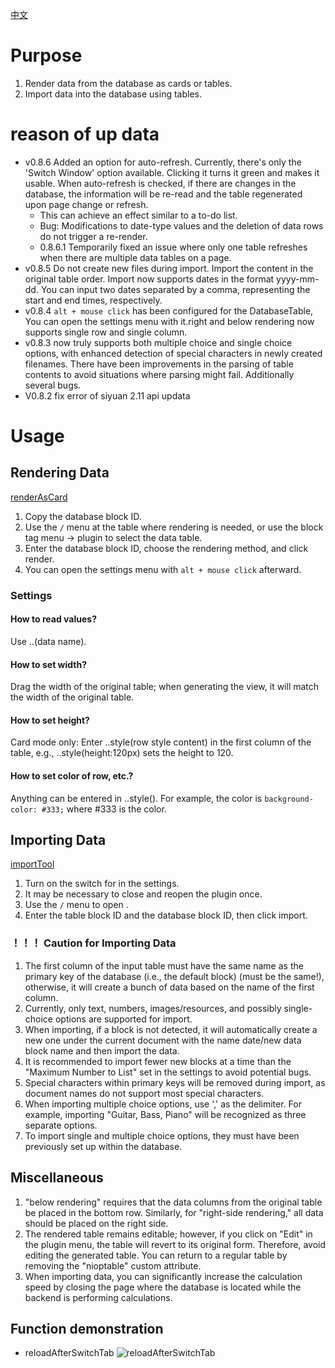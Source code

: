[中文](https://github.com/AirParty/siyuan-plugin-niop-DataBaseTable/blob/main/README_zh_CN.md)
# Purpose
1. Render data from the database as cards or tables.
2. Import data into the database using tables.

# reason of up data
- v0.8.6 Added an option for auto-refresh. Currently, there's only the 'Switch Window' option available. Clicking it turns it green and makes it usable. When auto-refresh is checked, if there are changes in the database, the information will be re-read and the table regenerated upon page change or refresh.
    - This can achieve an effect similar to a to-do list.
    - Bug: Modifications to date-type values and the deletion of data rows do not trigger a re-render.
    - 0.8.6.1 Temporarily fixed an issue where only one table refreshes when there are multiple data tables on a page.
- v0.8.5 Do not create new files during import. Import the content in the original table order. Import now supports dates in the format yyyy-mm-dd. You can input two dates separated by a comma, representing the start and end times, respectively. 
- v0.8.4 `alt + mouse click` has been configured for the DatabaseTable, You can open the settings menu with it.right and below rendering now supports single row and single column.
- v0.8.3 now truly supports both multiple choice and single choice options, with enhanced detection of special characters in newly created filenames. There have been improvements in the parsing of table contents to avoid situations where parsing might fail. Additionally several bugs.
- V0.8.2 fix error of siyuan 2.11 api updata
# Usage
## Rendering Data
[renderAsCard](https://github.com/AirParty/siyuan-plugin-niop-DataBaseTable/assets/7642279/112f9f2b-bb60-48df-bc0c-fa160874a16b)

1. Copy the database block ID.
2. Use the `/` menu at the table where rendering is needed, or use the block tag menu -> plugin to select the data table.
3. Enter the database block ID, choose the rendering method, and click render.
4. You can open the settings menu with `alt + mouse click` afterward.

### Settings
#### How to read values?
Use ..(data name).
#### How to set width?
Drag the width of the original table; when generating the view, it will match the width of the original table.
#### How to set height?
Card mode only: Enter ..style(row style content) in the first column of the table, e.g., ..style(height:120px) sets the height to 120.
#### How to set color of row, etc.?
Anything can be entered in ..style(). For example, the color is `background-color: #333;` where #333 is the color.

## Importing Data
[importTool](https://github.com/AirParty/siyuan-plugin-niop-DataBaseTable/assets/7642279/22d25560-0acf-4575-8e2a-831ec7204625)
1. Turn on the switch for <Import Tool> in the settings.
2. It may be necessary to close and reopen the plugin once.
3. Use the `/` menu to open <DateBaseImport>.
4. Enter the table block ID and the database block ID, then click import.
### ！！！ Caution for Importing Data
1. The first column of the input table must have the same name as the primary key of the database (i.e., the default block) (must be the same!), otherwise, it will create a bunch of data based on the name of the first column.
2. Currently, only text, numbers, images/resources, and possibly single-choice options are supported for import.
3. When importing, if a block is not detected, it will automatically create a new one under the current document with the name date/new data block name and then import the data.
4. It is recommended to import fewer new blocks at a time than the "Maximum Number to List" set in the settings to avoid potential bugs.
5. Special characters within primary keys will be removed during import, as document names do not support most special characters.
6. When importing multiple choice options, use ',' as the delimiter. For example, importing "Guitar, Bass, Piano" will be recognized as three separate options.
7. To import single and multiple choice options, they must have been previously set up within the database.
## Miscellaneous
1. "below rendering" requires that the data columns from the original table be placed in the bottom row. Similarly, for "right-side rendering," all data should be placed on the right side.
2. The rendered table remains editable; however, if you click on "Edit" in the plugin menu, the table will revert to its original form. Therefore, avoid editing the generated table. You can return to a regular table by removing the "nioptable" custom attribute.
3. When importing data, you can significantly increase the calculation speed by closing the page where the database is located while the backend is performing calculations.
## Function demonstration
- reloadAfterSwitchTab ![reloadAfterSwitchTab](https://github.com/AirParty/siyuan-plugin-niop-DataBaseTable/assets/7642279/c9897082-ed8e-41cd-8e2f-0a2df8bb6d74)